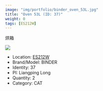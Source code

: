 ```yaml
---
image: "img/portfolio/binder_oven_53L.jpg"
title: "Oven 53L (ID: 37)"
weight: 0
tags: [ES212W]
---
```


烘箱

<!--more-->

![](../../img/portfolio/binder_oven_53L.jpg)

- Location: [ES212W](../../tags/ES212W)
- Brand/Model: BINDER
- Identity: 37
- PI: Liangping Long
- Quantity: 2
- Category: CAT







